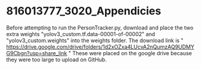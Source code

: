 # 816013777_3020_Appendicies
Before attempting to run the PersonTracker.py, download and place the two extra weights "yolov3_custom.tf.data-00001-of-00002" and "yolov3_custom.weights" into the weights folder. The download link is " https://drive.google.com/drive/folders/1d2xOZxa4LUcvA2nQumzAQ9UDMYG9Cbgn?usp=share_link "
These were placed on the google drive because they were too large to upload on GitHub.
